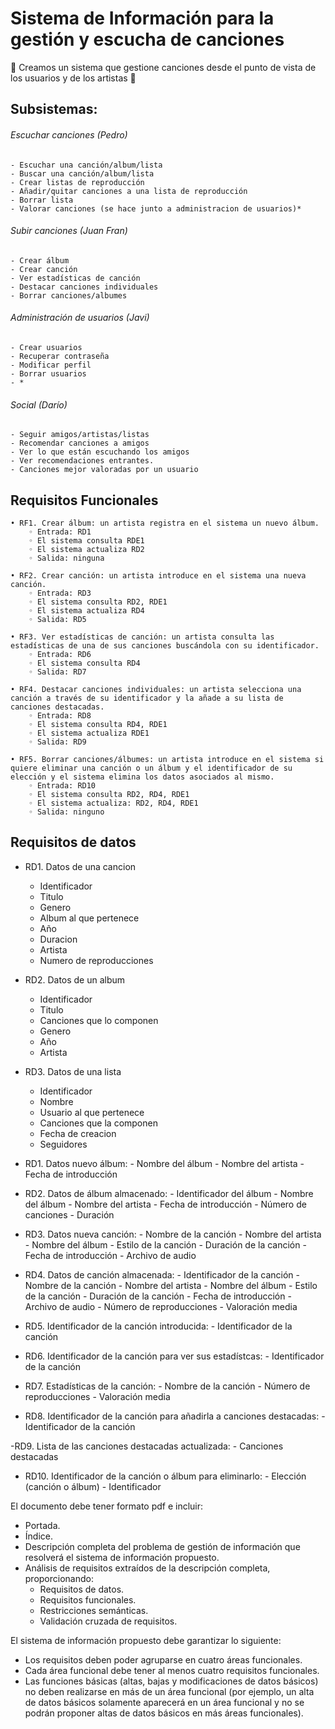# Sistema de Información para la gestión y escucha de canciones

 :musical_note: Creamos un sistema que gestione canciones desde el punto de vista de los usuarios y de los artistas  :musical_note:

## Subsistemas:

###### Escuchar canciones (Pedro)
	- Escuchar una canción/album/lista
	- Buscar una canción/album/lista
	- Crear listas de reproducción
	- Añadir/quitar canciones a una lista de reproducción
	- Borrar lista
	- Valorar canciones (se hace junto a administracion de usuarios)*

###### Subir canciones (Juan Fran)
	- Crear álbum
	- Crear canción
	- Ver estadísticas de canción
	- Destacar canciones individuales
	- Borrar canciones/albumes
	
###### Administración de usuarios (Javi)
	- Crear usuarios
	- Recuperar contraseña
	- Modificar perfil
	- Borrar usuarios
	- *
	
###### Social (Darío)
	- Seguir amigos/artistas/listas
	- Recomendar canciones a amigos
	- Ver lo que están escuchando los amigos
	- Ver recomendaciones entrantes.
	- Canciones mejor valoradas por un usuario
	
## Requisitos Funcionales
    • RF1. Crear álbum: un artista registra en el sistema un nuevo álbum.
        ◦ Entrada: RD1
        ◦ El sistema consulta RDE1
        ◦ El sistema actualiza RD2
        ◦ Salida: ninguna

    • RF2. Crear canción: un artista introduce en el sistema una nueva canción.
        ◦ Entrada: RD3
        ◦ El sistema consulta RD2, RDE1
        ◦ El sistema actualiza RD4
        ◦ Salida: RD5

    • RF3. Ver estadísticas de canción: un artista consulta las estadísticas de una de sus canciones buscándola con su identificador.
        ◦ Entrada: RD6
        ◦ El sistema consulta RD4
        ◦ Salida: RD7

    • RF4. Destacar canciones individuales: un artista selecciona una canción a través de su identificador y la añade a su lista de canciones destacadas.
        ◦ Entrada: RD8
        ◦ El sistema consulta RD4, RDE1
        ◦ El sistema actualiza RDE1
        ◦ Salida: RD9

    • RF5. Borrar canciones/álbumes: un artista introduce en el sistema si quiere eliminar una canción o un álbum y el identificador de su elección y el sistema elimina los datos asociados al mismo.
        ◦ Entrada: RD10
        ◦ El sistema consulta RD2, RD4, RDE1
        ◦ El sistema actualiza: RD2, RD4, RDE1
        ◦ Salida: ninguno
	
## Requisitos de datos
- RD1. Datos de una cancion
	- Identificador
	- Titulo
	- Genero
	- Album al que pertenece
	- Año
	- Duracion
	- Artista
	- Numero de reproducciones
	
- RD2. Datos de un album
	- Identificador
	- Titulo
	- Canciones que lo componen
	- Genero
	- Año
	- Artista
	
- RD3. Datos de una lista
	- Identificador
	- Nombre
	- Usuario al que pertenece
	- Canciones que la componen
	- Fecha de creacion
	- Seguidores
	
- RD1. Datos nuevo álbum:
        - Nombre del álbum
        - Nombre del artista
        - Fecha de introducción

- RD2. Datos de álbum almacenado:
        - Identificador del álbum
        - Nombre del álbum
        - Nombre del artista
        - Fecha de introducción
        - Número de canciones
        - Duración

- RD3. Datos nueva canción:
        - Nombre de la canción
        - Nombre del artista
        - Nombre del álbum
        - Estilo de la canción
        - Duración de la canción
        - Fecha de introducción
        - Archivo de audio

- RD4. Datos de canción almacenada:
        - Identificador de la canción
        - Nombre de la canción
        - Nombre del artista
        - Nombre del álbum
        - Estilo de la canción
        - Duración de la canción
        - Fecha de introducción
        - Archivo de audio
        - Número de reproducciones
        - Valoración media

- RD5. Identificador de la canción introducida:
        - Identificador de la canción

- RD6. Identificador de la canción para ver sus estadístcas:
        - Identificador de la canción

- RD7. Estadísticas de la canción:
        - Nombre de la canción
        - Número de reproducciones
        - Valoración media

- RD8. Identificador de la canción para añadirla a canciones destacadas:
        - Identificador de la canción

-RD9. Lista de las canciones destacadas actualizada:
        - Canciones destacadas

- RD10. Identificador de la canción o álbum para eliminarlo:
        - Elección (canción o álbum)
        - Identificador

El documento debe tener formato pdf e incluir:

   - Portada.
   - Índice.
   - Descripción completa del problema de gestión de información que resolverá el sistema de información propuesto.
   - Análisis de requisitos extraídos de la descripción completa, proporcionando:
       - Requisitos de datos.
       - Requisitos funcionales.
       - Restricciones semánticas.
       - Validación cruzada de requisitos.

El sistema de información propuesto debe garantizar lo siguiente:

   - Los requisitos deben poder agruparse en cuatro áreas funcionales.
   - Cada área funcional debe tener al menos cuatro requisitos funcionales.
   - Las funciones básicas (altas, bajas y modificaciones de datos básicos) no deben realizarse en más de un área funcional (por ejemplo, un alta de datos básicos solamente aparecerá en un área funcional y no se podrán proponer altas de datos básicos en más áreas funcionales).
